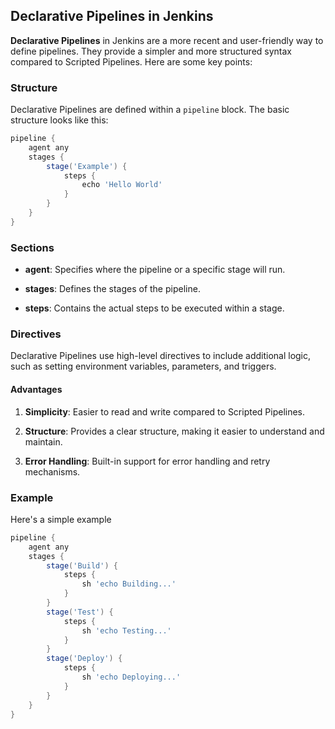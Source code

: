## Declarative Pipelines in Jenkins

**Declarative Pipelines** in Jenkins are a more recent and user-friendly way to define pipelines. They provide a simpler and more structured syntax compared to Scripted Pipelines. Here are some key points:

### Structure
Declarative Pipelines are defined within a `pipeline` block. The basic structure looks like this:

```groovy
pipeline {
    agent any
    stages {
        stage('Example') {
            steps {
                echo 'Hello World'
            }
        }
    }
}
```

### Sections

-  **agent**: Specifies where the pipeline or a specific stage will run.

-  **stages**: Defines the stages of the pipeline.

-  **steps**: Contains the actual steps to be executed within a stage.

### Directives

Declarative Pipelines use high-level directives to include additional logic, such as setting environment variables, parameters, and triggers.

#### Advantages

1.  **Simplicity**: Easier to read and write compared to Scripted Pipelines.

1.  **Structure**: Provides a clear structure, making it easier to understand and maintain.

1.  **Error Handling**: Built-in support for error handling and retry mechanisms.

### Example

Here's a simple example

```groovy
pipeline {
    agent any
    stages {
        stage('Build') {
            steps {
                sh 'echo Building...'
            }
        }
        stage('Test') {
            steps {
                sh 'echo Testing...'
            }
        }
        stage('Deploy') {
            steps {
                sh 'echo Deploying...'
            }
        }
    }
}
```
